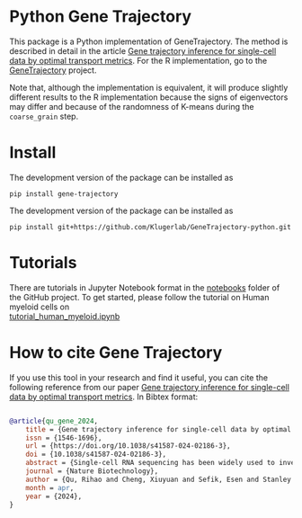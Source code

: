 # Python Gene Trajectory
This package is a Python implementation of GeneTrajectory. 
The method is described in detail in the article [
Gene trajectory inference for single-cell data by optimal transport metrics](
https://doi.org/10.1038/s41587-024-02186-3).
For the R implementation, go to the [GeneTrajectory](https://github.com/KlugerLab/GeneTrajectory) project. 

Note that, although the implementation is equivalent, it will produce slightly different results to the R implementation
because the signs of eigenvectors may differ and because of the randomness of K-means during the `coarse_grain` step. 


# Install #
The development version of the package can be installed as 
```
pip install gene-trajectory
```

The development version of the package can be installed as 
```
pip install git+https://github.com/Klugerlab/GeneTrajectory-python.git
```

# Tutorials #
There are tutorials in Jupyter Notebook format in the
[notebooks](https://github.com/KlugerLab/GeneTrajectory-python/tree/main/notebooks) folder of the GitHub project. 
To get started, please follow the tutorial on Human myeloid cells on  
[tutorial_human_myeloid.ipynb](https://github.com/KlugerLab/GeneTrajectory-python/blob/main/notebooks/tutorial_human_myeloid.ipynb)


# How to cite Gene Trajectory #
If you use this tool in your research and find it useful, you can cite the following reference from our paper
[Gene trajectory inference for single-cell data by optimal transport metrics](https://doi.org/10.1038/s41587-024-02186-3).
In Bibtex format:
```bibtex

@article{qu_gene_2024,
	title = {Gene trajectory inference for single-cell data by optimal transport metrics},
	issn = {1546-1696},
	url = {https://doi.org/10.1038/s41587-024-02186-3},
	doi = {10.1038/s41587-024-02186-3},
	abstract = {Single-cell RNA sequencing has been widely used to investigate cell state transitions and gene dynamics of biological processes. Current strategies to infer the sequential dynamics of genes in a process typically rely on constructing cell pseudotime through cell trajectory inference. However, the presence of concurrent gene processes in the same group of cells and technical noise can obscure the true progression of the processes studied. To address this challenge, we present GeneTrajectory, an approach that identifies trajectories of genes rather than trajectories of cells. Specifically, optimal transport distances are calculated between gene distributions across the cell–cell graph to extract gene programs and define their gene pseudotemporal order. Here we demonstrate that GeneTrajectory accurately extracts progressive gene dynamics in myeloid lineage maturation. Moreover, we show that GeneTrajectory deconvolves key gene programs underlying mouse skin hair follicle dermal condensate differentiation that could not be resolved by cell trajectory approaches. GeneTrajectory facilitates the discovery of gene programs that control the changes and activities of biological processes.},
	journal = {Nature Biotechnology},
	author = {Qu, Rihao and Cheng, Xiuyuan and Sefik, Esen and Stanley III, Jay S. and Landa, Boris and Strino, Francesco and Platt, Sarah and Garritano, James and Odell, Ian D. and Coifman, Ronald and Flavell, Richard A. and Myung, Peggy and Kluger, Yuval},
	month = apr,
	year = {2024},
}
```